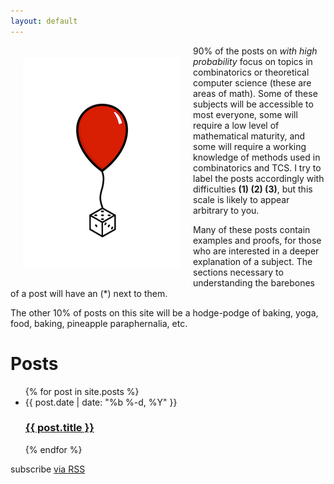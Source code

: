 ```yaml
---
layout: default
---
```


<img src="/assets/whp.png" alt="whp" style="float: left; margin: 20px">

90% of the posts on *with high probability* focus on topics in combinatorics or theoretical computer science (these are areas of math). Some of these subjects will be accessible to most everyone, some will require a low level of mathematical maturity, and some will require a working knowledge of methods used in combinatorics and TCS. I try to label the posts accordingly with difficulties **(1) (2) (3)**, but this scale is likely to appear arbitrary to you.

Many of these posts contain examples and proofs, for those who are interested in a deeper explanation of a subject. The sections necessary to understanding the barebones of a post will have an (*) next to them.

 The other 10% of posts on this site will be a hodge-podge of baking, yoga, food, baking, pineapple paraphernalia, etc.

  <h1 class="page-heading">Posts</h1>

  <ul class="post-list">
    {% for post in site.posts %}
      <li>
        <span class="post-meta">{{ post.date | date: "%b %-d, %Y" }}</span>
        <h3><a class="post-link" href="{{ post.url | prepend: site.baseurl }}">{{ post.title }}</a></h3>
      </li>
    {% endfor %}
  </ul>

<p class="rss-subscribe">subscribe <a href="{{ "/feed.xml" | prepend: site.baseurl}}">via RSS</a></p>
